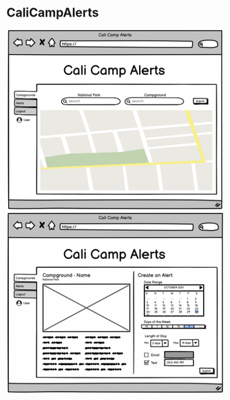 # CaliCampAlerts

![alt text](https://github.com/thegalangster/CaliCampAlerts/blob/main/images/homepage.png?raw=true)
![alt text](https://github.com/thegalangster/CaliCampAlerts/blob/main/images/create_alerts.png?raw=true)

